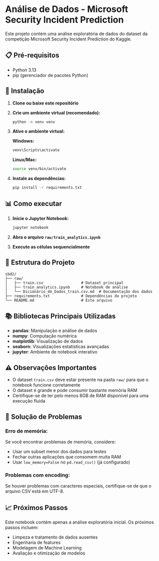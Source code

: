 # Análise de Dados - Microsoft Security Incident Prediction

Este projeto contém uma análise exploratória de dados do dataset da competição Microsoft Security Incident Prediction do Kaggle.

## 📋 Pré-requisitos

- Python 3.13
- pip (gerenciador de pacotes Python)

## 🚀 Instalação

1. **Clone ou baixe este repositório**

2. **Crie um ambiente virtual (recomendado):**
   ```bash
   python -m venv venv
   ```

3. **Ative o ambiente virtual:**
   
   **Windows:**
   ```bash
   venv\Scripts\activate
   ```
   
   **Linux/Mac:**
   ```bash
   source venv/bin/activate
   ```

4. **Instale as dependências:**
   ```bash
   pip install -r requirements.txt
   ```

## 📊 Como executar

1. **Inicie o Jupyter Notebook:**
   ```bash
   jupyter notebook
   ```

2. **Abra o arquivo `raw/train_analytics.ipynb`**

3. **Execute as células sequencialmente**

## 📁 Estrutura do Projeto

```
sbd2/
├── raw/
│   ├── train.csv                 # Dataset principal
│   ├── train_analytics.ipynb     # Notebook de análise
│   └── Dicionário_de_Dados_train.csv.md  # Documentação dos dados
├── requirements.txt              # Dependências do projeto
└── README.md                     # Este arquivo
```

## 📚 Bibliotecas Principais Utilizadas

- **pandas**: Manipulação e análise de dados
- **numpy**: Computação numérica
- **matplotlib**: Visualização de dados
- **seaborn**: Visualizações estatísticas avançadas
- **jupyter**: Ambiente de notebook interativo

## ⚠️ Observações Importantes

- O dataset `train.csv` deve estar presente na pasta `raw/` para que o notebook funcione corretamente
- O dataset é grande e pode consumir bastante memória RAM
- Certifique-se de ter pelo menos 8GB de RAM disponível para uma execução fluida

## 🐛 Solução de Problemas

### Erro de memória:
Se você encontrar problemas de memória, considere:
- Usar um subset menor dos dados para testes
- Fechar outras aplicações que consomem muita RAM
- Usar `low_memory=False` no `pd.read_csv()` (já configurado)

### Problemas com encoding:
Se houver problemas com caracteres especiais, certifique-se de que o arquivo CSV está em UTF-8.

## 📈 Próximos Passos

Este notebook contém apenas a análise exploratória inicial. Os próximos passos incluem:
- Limpeza e tratamento de dados ausentes
- Engenharia de features
- Modelagem de Machine Learning
- Avaliação e otimização de modelos
